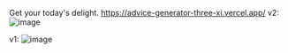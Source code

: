 Get your today's delight.
https://advice-generator-three-xi.vercel.app/
v2:
![image](https://github.com/Row2xWalker/advice_generator/assets/14246132/a14201cd-dd17-4e0b-ae5d-44e8ac6bfd7d)


v1:
![image](https://github.com/Row2xWalker/advice_generator/assets/14246132/af10a557-379c-4741-8e77-daafe51c29d2)

